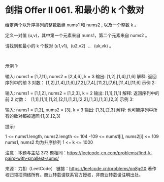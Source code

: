 # 剑指 Offer II 061. 和最小的 k 个数对

给定两个以升序排列的整数数组 nums1 和 nums2 , 以及一个整数 k 。

定义一对值 (u,v)，其中第一个元素来自 nums1，第二个元素来自 nums2 。

请找到和最小的 k 个数对 (u1,v1),  (u2,v2)  ...  (uk,vk) 。

 

示例 1:

输入: nums1 = [1,7,11], nums2 = [2,4,6], k = 3
输出: [1,2],[1,4],[1,6]
解释: 返回序列中的前 3 对数：
    [1,2],[1,4],[1,6],[7,2],[7,4],[11,2],[7,6],[11,4],[11,6]
示例 2:

输入: nums1 = [1,1,2], nums2 = [1,2,3], k = 2
输出: [1,1],[1,1]
解释: 返回序列中的前 2 对数：
     [1,1],[1,1],[1,2],[2,1],[1,2],[2,2],[1,3],[1,3],[2,3]
示例 3:

输入: nums1 = [1,2], nums2 = [3], k = 3 
输出: [1,3],[2,3]
解释: 也可能序列中所有的数对都被返回:[1,3],[2,3]
 

提示:

1 <= nums1.length, nums2.length <= 104
-109 <= nums1[i], nums2[i] <= 109
nums1, nums2 均为升序排列
1 <= k <= 1000
 

注意：本题与主站 373 题相同：https://leetcode-cn.com/problems/find-k-pairs-with-smallest-sums/

来源：力扣（LeetCode）
链接：https://leetcode.cn/problems/qn8gGX
著作权归领扣网络所有。商业转载请联系官方授权，非商业转载请注明出处。